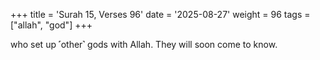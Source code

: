 +++
title = 'Surah 15, Verses 96'
date = '2025-08-27'
weight = 96
tags = ["allah", "god"]
+++

who set up ˹other˺ gods with Allah. They will soon come to know.